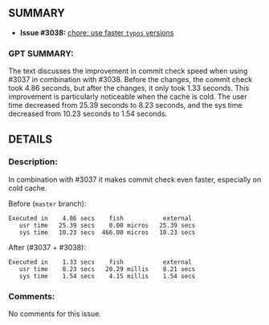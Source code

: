 ## SUMMARY
- **Issue #3038:** [chore: use faster `typos` versions](https://github.com/fedimint/fedimint/pull/3038)

### GPT SUMMARY:
The text discusses the improvement in commit check speed when using #3037 in combination with #3038. Before the changes, the commit check took 4.86 seconds, but after the changes, it only took 1.33 seconds. This improvement is particularly noticeable when the cache is cold. The user time decreased from 25.39 seconds to 8.23 seconds, and the sys time decreased from 10.23 seconds to 1.54 seconds.

## DETAILS
### Description:
In combination with #3037 it makes commit check even faster, especially on cold cache.

Before (`master` branch):

```
Executed in    4.86 secs    fish           external
   usr time   25.39 secs    0.00 micros   25.39 secs
   sys time   10.23 secs  466.00 micros   10.23 secs
```

After (#3037 + #3038):

```
Executed in    1.33 secs    fish           external
   usr time    8.23 secs   20.29 millis    8.21 secs
   sys time    1.54 secs    4.15 millis    1.54 secs
```

### Comments:
No comments for this issue.

